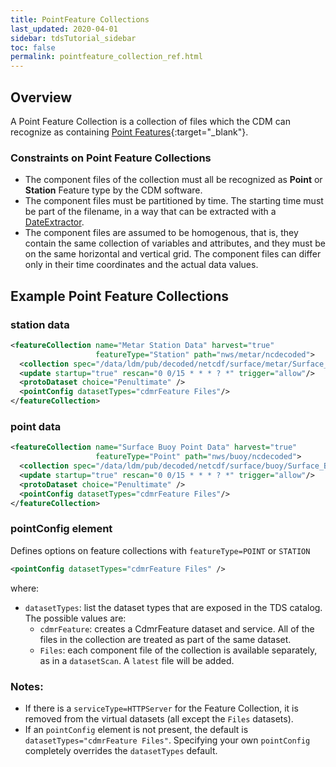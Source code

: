 ```yaml
---
title: PointFeature Collections
last_updated: 2020-04-01
sidebar: tdsTutorial_sidebar
toc: false
permalink: pointfeature_collection_ref.html
---
```


## Overview

A Point Feature Collection is a collection of files which the CDM can recognize as containing [Point Features](https://docs.unidata.ucar.edu/netcdf-java/current/userguide/pointfeature_ref.html){:target="_blank"}.

### Constraints on Point Feature Collections

* The component files of the collection must all be recognized as **Point** or **Station** Feature type by the CDM software.
* The component files must be partitioned by time.
  The starting time must be part of the filename, in a way that can be extracted with a [DateExtractor](feature_collections_ref.html#date-extractor).
* The component files are assumed to be homogenous, that is, they contain the same collection of variables and attributes, and they must be on the same horizontal and vertical grid.
  The component files can differ only in their time coordinates and the actual data values.

## Example Point Feature Collections

### station data

~~~xml
<featureCollection name="Metar Station Data" harvest="true" 
                   featureType="Station" path="nws/metar/ncdecoded">
  <collection spec="/data/ldm/pub/decoded/netcdf/surface/metar/Surface_METAR_#yyyyMMdd_HHmm#.nc$" />
  <update startup="true" rescan="0 0/15 * * * ? *" trigger="allow"/>
  <protoDataset choice="Penultimate" />
  <pointConfig datasetTypes="cdmrFeature Files"/>
</featureCollection>
~~~

### point data

~~~xml
<featureCollection name="Surface Buoy Point Data" harvest="true" 
                   featureType="Point" path="nws/buoy/ncdecoded">
  <collection spec="/data/ldm/pub/decoded/netcdf/surface/buoy/Surface_Buoy_#yyyyMMdd_HHmm#.nc$" />
  <update startup="true" rescan="0 0/15 * * * ? *" trigger="allow"/>
  <protoDataset choice="Penultimate" />
  <pointConfig datasetTypes="cdmrFeature Files"/>
</featureCollection>
~~~

### pointConfig element

Defines options on feature collections with `featureType=POINT` or `STATION`

~~~xml
<pointConfig datasetTypes="cdmrFeature Files" />
~~~

where:

* `datasetTypes`: list the dataset types that are exposed in the TDS catalog.
   The possible values are:
  * `cdmrFeature`: creates a CdmrFeature dataset and service.
     All of the files in the collection are treated as part of the same dataset.
  * `Files`: each component file of the collection is available separately, as in a `datasetScan`. 
    A `latest` file will be added.

### Notes:

* If there is a `serviceType=HTTPServer` for the Feature Collection, it is removed from the virtual datasets (all except the `Files` datasets).
* If an `pointConfig` element is not present, the default is `datasetTypes="cdmrFeature Files"`. 
  Specifying your own `pointConfig` completely overrides the `datasetTypes` default.
